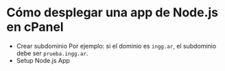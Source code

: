 # Cómo desplegar una app de Node.js en cPanel

* Crear subdominio
    Por ejemplo: si el dominio es `ingg.ar`, el subdominio debe ser `prueba.ingg.ar`.
* Setup Node.js App